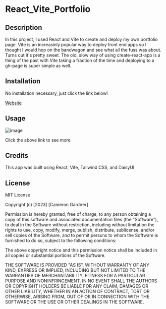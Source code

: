 # React_Vite_Portfolio

## Description
In this project, I used React and Vite to create and deploy my own portfolio page. Vite is an increasinly popular way to deploy front end apps so I thought I would hop on
the bandwagon and see what all the fuss was about. Turns out it's pretty sweet. The old, slow way of using create-react-app is a thing of the past with Vite taking a fraction of the 
time and deploying to a gh-page is super simple as well. 

## Installation

No installation necessary, just click the link below!

[Website](https://camerong7.github.io/React_Vite_Portfolio/)

## Usage


![image](https://github.com/CameronG7/React_Vite_Portfolio/assets/122698132/756cdda4-6e86-4a0f-a0c0-69ae1b99268d)


Click the above link to see more

## Credits

This app was built using React, Vite, Tailwind CSS, and DaisyUI

## License

MIT License

Copyright (c) [2023] [Cameron Gardner]

Permission is hereby granted, free of charge, to any person obtaining a copy
of this software and associated documentation files (the "Software"), to deal
in the Software without restriction, including without limitation the rights
to use, copy, modify, merge, publish, distribute, sublicense, and/or sell
copies of the Software, and to permit persons to whom the Software is
furnished to do so, subject to the following conditions:

The above copyright notice and this permission notice shall be included in all
copies or substantial portions of the Software.

THE SOFTWARE IS PROVIDED "AS IS", WITHOUT WARRANTY OF ANY KIND, EXPRESS OR
IMPLIED, INCLUDING BUT NOT LIMITED TO THE WARRANTIES OF MERCHANTABILITY,
FITNESS FOR A PARTICULAR PURPOSE AND NONINFRINGEMENT. IN NO EVENT SHALL THE
AUTHORS OR COPYRIGHT HOLDERS BE LIABLE FOR ANY CLAIM, DAMAGES OR OTHER
LIABILITY, WHETHER IN AN ACTION OF CONTRACT, TORT OR OTHERWISE, ARISING FROM,
OUT OF OR IN CONNECTION WITH THE SOFTWARE OR THE USE OR OTHER DEALINGS IN THE
SOFTWARE.
